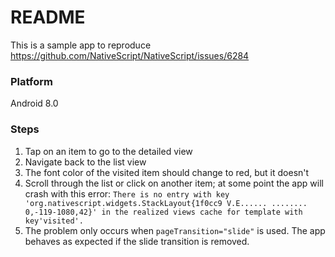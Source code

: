 # README

This is a sample app to reproduce https://github.com/NativeScript/NativeScript/issues/6284

### Platform
Android 8.0

### Steps
1. Tap on an item to go to the detailed view
2. Navigate back to the list view
3. The font color of the visited item should change to red, but it doesn't
4. Scroll through the list or click on another item; at some point the app will crash with this error: `There is no entry with key 'org.nativescript.widgets.StackLayout{1f0cc9 V.E...... ........ 0,-119-1080,42}' in the realized views cache for template with key'visited'.`
5. The problem only occurs when `pageTransition="slide"` is used. The app behaves as expected if the slide transition is removed.
